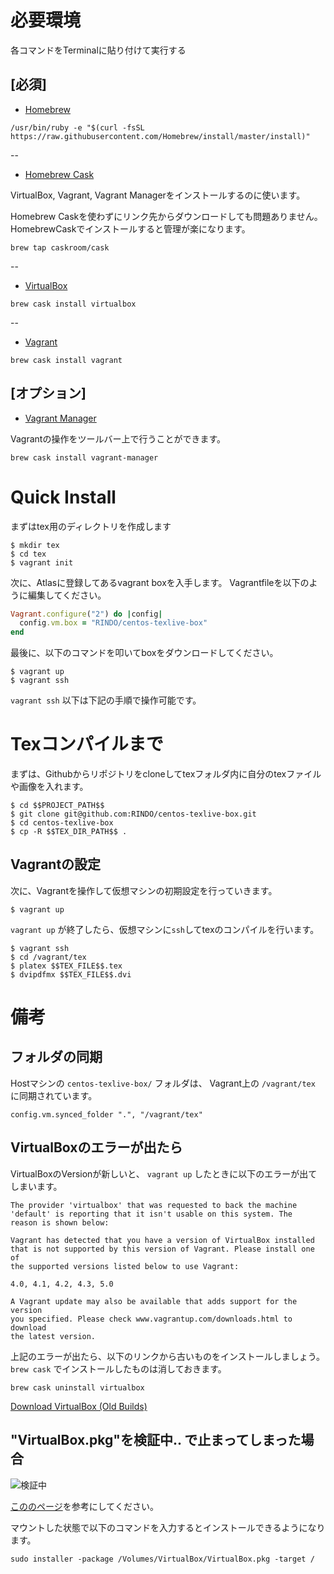 # 必要環境

各コマンドをTerminalに貼り付けて実行する

## [必須]

* [Homebrew](http://brew.sh/index_ja.html)

```
/usr/bin/ruby -e "$(curl -fsSL https://raw.githubusercontent.com/Homebrew/install/master/install)"
```
--

* [Homebrew Cask](https://caskroom.github.io/)

VirtualBox, Vagrant, Vagrant Managerをインストールするのに使います。

Homebrew Caskを使わずにリンク先からダウンロードしても問題ありません。
HomebrewCaskでインストールすると管理が楽になります。

```
brew tap caskroom/cask
```

--

* [VirtualBox](https://www.virtualbox.org/)

```
brew cask install virtualbox
```

--

* [Vagrant](https://www.vagrantup.com/)

```
brew cask install vagrant
```

## [オプション]

* [Vagrant Manager](http://vagrantmanager.com/)

Vagrantの操作をツールバー上で行うことができます。

```
brew cask install vagrant-manager
```

# Quick Install

まずはtex用のディレクトリを作成します 

```
$ mkdir tex
$ cd tex
$ vagrant init 
```

次に、Atlasに登録してあるvagrant boxを入手します。
Vagrantfileを以下のように編集してください。

```ruby
Vagrant.configure("2") do |config|
  config.vm.box = "RINDO/centos-texlive-box"
end
```

最後に、以下のコマンドを叩いてboxをダウンロードしてください。

```
$ vagrant up
$ vagrant ssh
```

`vagrant ssh` 以下は下記の手順で操作可能です。

# Texコンパイルまで

まずは、Githubからリポジトリをcloneしてtexフォルダ内に自分のtexファイルや画像を入れます。

```
$ cd $$PROJECT_PATH$$
$ git clone git@github.com:RINDO/centos-texlive-box.git
$ cd centos-texlive-box
$ cp -R $$TEX_DIR_PATH$$ .
```

## Vagrantの設定

次に、Vagrantを操作して仮想マシンの初期設定を行っていきます。

```
$ vagrant up
```

`vagrant up` が終了したら、仮想マシンに`ssh`してtexのコンパイルを行います。

```
$ vagrant ssh
$ cd /vagrant/tex
$ platex $$TEX_FILE$$.tex
$ dvipdfmx $$TEX_FILE$$.dvi
```

# 備考

## フォルダの同期

Hostマシンの `centos-texlive-box/` フォルダは、 Vagrant上の `/vagrant/tex` に同期されています。

```
config.vm.synced_folder ".", "/vagrant/tex"
```

## VirtualBoxのエラーが出たら

VirtualBoxのVersionが新しいと、 `vagrant up` したときに以下のエラーが出てしまいます。 

```
The provider 'virtualbox' that was requested to back the machine
'default' is reporting that it isn't usable on this system. The
reason is shown below:

Vagrant has detected that you have a version of VirtualBox installed
that is not supported by this version of Vagrant. Please install one of
the supported versions listed below to use Vagrant:

4.0, 4.1, 4.2, 4.3, 5.0

A Vagrant update may also be available that adds support for the version
you specified. Please check www.vagrantup.com/downloads.html to download
the latest version.
```

上記のエラーが出たら、以下のリンクから古いものをインストールしましょう。  `brew cask` でインストールしたものは消しておきます。

```
brew cask uninstall virtualbox
```

[Download VirtualBox (Old Builds)](https://www.virtualbox.org/wiki/Download_Old_Builds)


## "VirtualBox.pkg"を検証中.. で止まってしまった場合

![検証中](https://cloud.githubusercontent.com/assets/2969018/16825368/2738dc88-49af-11e6-84ef-0b2527285c43.png)

[こののページ](https://forums.virtualbox.org/viewtopic.php?f=8&t=77122)を参考にしてください。

マウントした状態で以下のコマンドを入力するとインストールできるようになります。 

```
sudo installer -package /Volumes/VirtualBox/VirtualBox.pkg -target /
```